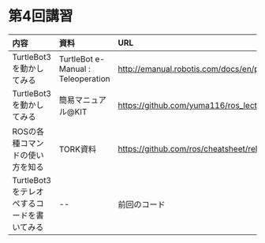 # 第4回講習

|内容|資料|URL|
|:-|:-|:-|
|TurtleBot3を動かしてみる|TurtleBot e-Manual : Teleoperation|http://emanual.robotis.com/docs/en/platform/turtlebot3/teleoperation/#teleoperation|
|TurtleBot3を動かしてみる|簡易マニュアル@KIT|https://github.com/yuma116/ros_lecture19/blob/master/04_190605/README.md|
|ROSの各種コマンドの使い方を知る|TORK資料|https://github.com/ros/cheatsheet/releases/download/0.0.1/ROScheatsheet_catkin.pdf|
|TurtleBot3をテレオペするコードを書いてみる| -- |前回のコード|

